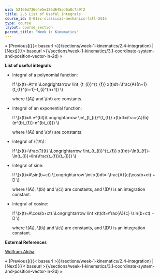 ```yaml
---
uid: 52166d736e4e5e126d645ad6a0c7a9f2
title: 2.5 List of Useful Integrals
course_id: 8-01sc-classical-mechanics-fall-2016
type: course
layout: course_section
parent_title: 'Week 1: Kinematics'
---
```


« [Previous]({{< baseurl >}}/sections/week-1-kinematics/2.4-integration) | [Next]({{< baseurl >}}/sections/week-1-kinematics/3.1-coordinate-system-and-position-vector-in-2d) »

**List of useful integrals**

*   Integral of a polynomial function:
    
    If \\(x(t)=At^n \\Longrightarrow \\int\_{t\_{i}}^{t\_{f}} x(t)dt=\\frac{A}{n+1}(t\_{f}^{n+1}-t\_{i}^{n+1}) \\)
    
    where \\(A\\) and \\(n\\) are constants.
    
*   Integral of an exponential function:
    
    If \\(x(t)=A e^{bt}\\Longrightarrow \\int\_{t\_{i}}^{t\_{f}} x(t)dt=\\frac{A}{b}(e^{bt\_{f}}-e^{bt\_{i}}) \\)
    
    where \\(A\\) and \\(b\\) are constants.
    
*   Integral of \\(1/t\\):
    
    If \\(x(t)=\\frac{1}{t} \\Longrightarrow \\int\_{t\_{i}}^{t\_{f}} x(t)dt=\\ln(t\_{f})-\\ln(t\_{i})=\\ln(\\frac{t\_{f}}{t\_{i}}) \\)
    
*   Integral of sine:
    
    If \\(x(t)=A\\sin(b+ct) \\Longrightarrow \\int x(t)dt=-\\frac{A}{c}\\cos(b+ct) + D \\)
    
    where \\(A\\), \\(b\\) and \\(c\\) are constants, and \\(D\\) is an integration constant.
    
*   Integral of cosine:
    
    If \\(x(t)=A\\cos(b+ct) \\Longrightarrow \\int x(t)dt=\\frac{A}{c} \\sin(b+ct) + D \\)
    
    where \\(A\\), \\(b\\) and \\(c\\) are constants, and \\(D\\) is an integration constant.
    

**External References**

[Wolfram Alpha](http://www.wolframalpha.com/)

« [Previous]({{< baseurl >}}/sections/week-1-kinematics/2.4-integration) | [Next]({{< baseurl >}}/sections/week-1-kinematics/3.1-coordinate-system-and-position-vector-in-2d) »